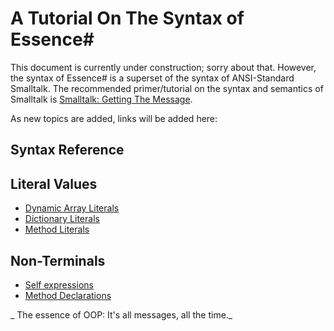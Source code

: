 # A Tutorial On The Syntax of Essence#
This document is currently under construction; sorry about that. However, the syntax of Essence# is a superset of the syntax of ANSI-Standard Smalltalk. The recommended primer/tutorial on the syntax and semantics of Smalltalk is [Smalltalk: Getting The Message](http://www.smalltalk.org/articles/article_20100320_a3_Getting_The_Message.html).

As new topics are added, links will be added here:

## Syntax Reference
## Literal Values
* [Dynamic Array Literals](Dynamic-Array-Literals)
* [Dictionary Literals](Dictionary-Literals)
* [Method Literals](Method-Literals)

## Non-Terminals
* [Self expressions](Self-expressions)
* [Method Declarations](Method-Declarations)

_
The essence of OOP: It's all messages, all the time._

